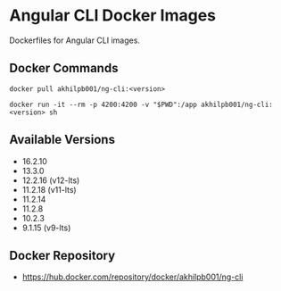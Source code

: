 # Angular CLI Docker Images
Dockerfiles for Angular CLI images.

## Docker Commands
```
docker pull akhilpb001/ng-cli:<version>
```
```
docker run -it --rm -p 4200:4200 -v "$PWD":/app akhilpb001/ng-cli:<version> sh
```

## Available Versions
- 16.2.10
- 13.3.0
- 12.2.16 (v12-lts)
- 11.2.18 (v11-lts)
- 11.2.14
- 11.2.8
- 10.2.3
- 9.1.15 (v9-lts)

## Docker Repository
- https://hub.docker.com/repository/docker/akhilpb001/ng-cli

